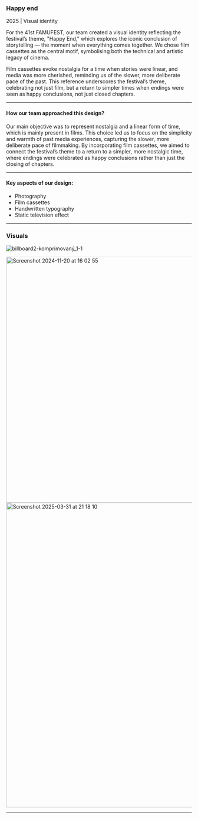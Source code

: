 ### Happy end
2025 | Visual identity 

For the 41st FAMUFEST, our team created a visual identity reflecting the festival’s theme, "Happy End," which explores the iconic conclusion of storytelling — the moment when everything comes together. We chose film cassettes as the central motif, symbolising both the technical and artistic legacy of cinema.

Film cassettes evoke nostalgia for a time when stories were linear, and media was more cherished, reminding us of the slower, more deliberate pace of the past. This reference underscores the festival’s theme, celebrating not just film, but a return to simpler times when endings were seen as happy conclusions, not just closed chapters.

---

#### How our team approached this design? 

Our main objective was to represent nostalgia and a linear form of time, which is mainly present in films. This choice led us to focus on the simplicity and warmth of past media experiences, capturing the slower, more deliberate pace of filmmaking. By incorporating film cassettes, we aimed to connect the festival’s theme to a return to a simpler, more nostalgic time, where endings were celebrated as happy conclusions rather than just the closing of chapters.

---

#### Key aspects of our design: 

- Photography
- Film cassettes
- Handwritten typography
- Static television effect

---

### Visuals

![billboard2-komprimovaný_1-1](https://github.com/user-attachments/assets/8672e5f6-8c6d-4d0b-8ccd-c87a1704028b)

<img width="667" alt="Screenshot 2024-11-20 at 16 02 55" src="https://github.com/user-attachments/assets/42cd808b-1e18-4e9d-a56b-d579e4bf179b" />

<img width="826" alt="Screenshot 2025-03-31 at 21 18 10" src="https://github.com/user-attachments/assets/86e0927a-efa2-47b7-b5e2-beb0f69cef83" />


---

